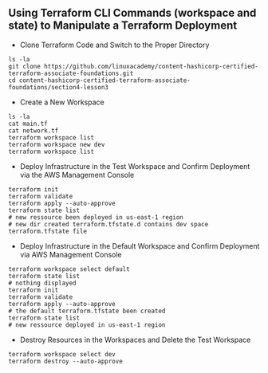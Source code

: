 ## Using Terraform CLI Commands (workspace and state) to Manipulate a Terraform Deployment

* Clone Terraform Code and Switch to the Proper Directory
```
ls -la
git clone https://github.com/linuxacademy/content-hashicorp-certified-terraform-associate-foundations.git
cd content-hashicorp-certified-terraform-associate-foundations/section4-lesson3
```

* Create a New Workspace

```
ls -la
cat main.tf
cat network.tf
terraform workspace list
terraform workspace new dev
terraform workspace list
```

* Deploy Infrastructure in the Test Workspace and Confirm Deployment via the AWS Management Console

```
terraform init
terraform validate
terraform apply --auto-approve
terraform state list
# new ressource been deployed in us-east-1 region
# new dir created terraform.tfstate.d contains dev space terraform.tfstate file
```

* Deploy Infrastructure in the Default Workspace and Confirm Deployment via AWS Management Console
```
terraform workspace select default
terraform state list 
# nothing displayed
terraform init
terraform validate
terraform apply --auto-approve
# the default terraform.tfstate been created
terraform state list
# new ressource deployed in us-east-1 region
```

* Destroy Resources in the Workspaces and Delete the Test Workspace
```
terraform workspace select dev
terraform destroy --auto-approve
```